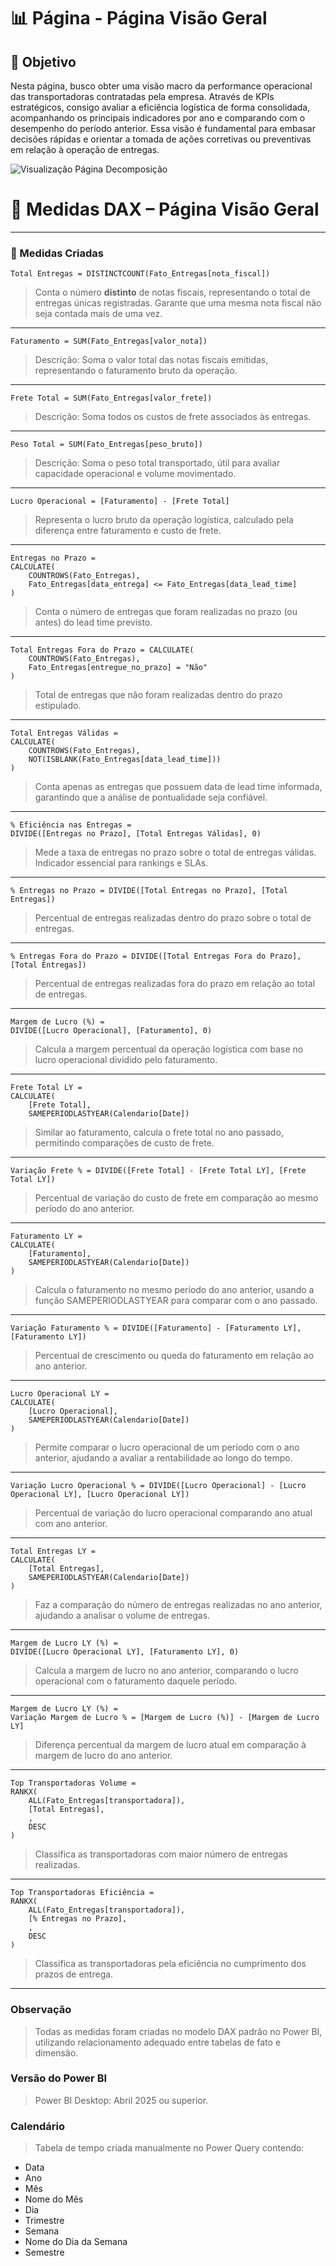 # 📊 Página - Página Visão Geral

## 🔧 Objetivo
Nesta página, busco obter uma visão macro da performance operacional das transportadoras contratadas pela empresa. 
Através de KPIs estratégicos, consigo avaliar a eficiência logística de forma consolidada, acompanhando os principais indicadores 
por ano e comparando com o desempenho do período anterior. Essa visão é fundamental para embasar decisões rápidas e orientar 
a tomada de ações corretivas ou preventivas em relação à operação de entregas.


![Visualização Página Decomposição](./Imagem/visao.png)


# 📐 Medidas DAX – Página Visão Geral
---

### 🎯 Medidas Criadas

```dax
Total Entregas = DISTINCTCOUNT(Fato_Entregas[nota_fiscal])
```
> Conta o número **distinto** de notas fiscais, representando o total de entregas únicas registradas. 
Garante que uma mesma nota fiscal não seja contada mais de uma vez.

---

```dax
Faturamento = SUM(Fato_Entregas[valor_nota])
```
> Descrição: Soma o valor total das notas fiscais emitidas, representando o faturamento bruto da operação.

---

```dax
Frete Total = SUM(Fato_Entregas[valor_frete])
```
> Descrição: Soma todos os custos de frete associados às entregas.

---

```dax
Peso Total = SUM(Fato_Entregas[peso_bruto])
```
> Descrição: Soma o peso total transportado, útil para avaliar capacidade operacional e volume movimentado.
---

```dax
Lucro Operacional = [Faturamento] - [Frete Total]
```
> Representa o lucro bruto da operação logística, calculado pela diferença entre faturamento e custo de frete.
---

```dax
Entregas no Prazo = 
CALCULATE(
    COUNTROWS(Fato_Entregas),
    Fato_Entregas[data_entrega] <= Fato_Entregas[data_lead_time]
)
```
> Conta o número de entregas que foram realizadas no prazo (ou antes) do lead time previsto.
---
```dax
Total Entregas Fora do Prazo = CALCULATE(
    COUNTROWS(Fato_Entregas),
    Fato_Entregas[entregue_no_prazo] = "Não"
)
```
>  Total de entregas que não foram realizadas dentro do prazo estipulado.
---


```dax
Total Entregas Válidas = 
CALCULATE(
    COUNTROWS(Fato_Entregas),
    NOT(ISBLANK(Fato_Entregas[data_lead_time]))
)
```
> Conta apenas as entregas que possuem data de lead time informada, garantindo que a análise de pontualidade seja confiável.
---

```dax
% Eficiência nas Entregas = 
DIVIDE([Entregas no Prazo], [Total Entregas Válidas], 0)
```
> Mede a taxa de entregas no prazo sobre o total de entregas válidas. Indicador essencial para rankings e SLAs.
---

```dax
% Entregas no Prazo = DIVIDE([Total Entregas no Prazo], [Total Entregas])
```
> Percentual de entregas realizadas dentro do prazo sobre o total de entregas.
---

```dax
% Entregas Fora do Prazo = DIVIDE([Total Entregas Fora do Prazo], [Total Entregas])
```
> Percentual de entregas realizadas fora do prazo em relação ao total de entregas.
---

```dax
Margem de Lucro (%) = 
DIVIDE([Lucro Operacional], [Faturamento], 0)
```
> Calcula a margem percentual da operação logística com base no lucro operacional dividido pelo faturamento.
---


```dax
Frete Total LY = 
CALCULATE(
    [Frete Total], 
    SAMEPERIODLASTYEAR(Calendario[Date])
```
> Similar ao faturamento, calcula o frete total no ano passado, permitindo comparações de custo de frete.
---

```dax
Variação Frete % = DIVIDE([Frete Total] - [Frete Total LY], [Frete Total LY])
```
>  Percentual de variação do custo de frete em comparação ao mesmo período do ano anterior.
---

```dax
Faturamento LY = 
CALCULATE(
    [Faturamento], 
    SAMEPERIODLASTYEAR(Calendario[Date])
)
```
> Calcula o faturamento no mesmo período do ano anterior, usando a função SAMEPERIODLASTYEAR para comparar com o ano passado.
---

```dax
Variação Faturamento % = DIVIDE([Faturamento] - [Faturamento LY], [Faturamento LY])
```
> Percentual de crescimento ou queda do faturamento em relação ao ano anterior.
---

```dax
Lucro Operacional LY = 
CALCULATE(
    [Lucro Operacional], 
    SAMEPERIODLASTYEAR(Calendario[Date])
)
```
> Permite comparar o lucro operacional de um período com o ano anterior, ajudando a avaliar a rentabilidade ao longo do tempo.
---

```dax
Variação Lucro Operacional % = DIVIDE([Lucro Operacional] - [Lucro Operacional LY], [Lucro Operacional LY])
```
> Percentual de variação do lucro operacional comparando ano atual com ano anterior.
---
```dax
Total Entregas LY = 
CALCULATE(
    [Total Entregas], 
    SAMEPERIODLASTYEAR(Calendario[Date])
)
```
> Faz a comparação do número de entregas realizadas no ano anterior, ajudando a analisar o volume de entregas.
---

```dax
Margem de Lucro LY (%) = 
DIVIDE([Lucro Operacional LY], [Faturamento LY], 0)
```
> Calcula a margem de lucro no ano anterior, comparando o lucro operacional com o faturamento daquele período.
---

```dax
Margem de Lucro LY (%) = 
Variação Margem de Lucro % = [Margem de Lucro (%)] - [Margem de Lucro LY]
```
> Diferença percentual da margem de lucro atual em comparação à margem de lucro do ano anterior.
---

```dax
Top Transportadoras Volume = 
RANKX(
    ALL(Fato_Entregas[transportadora]),
    [Total Entregas],
    ,
    DESC
)
```
> Classifica as transportadoras com maior número de entregas realizadas.
---

```dax
Top Transportadoras Eficiência = 
RANKX(
    ALL(Fato_Entregas[transportadora]),
    [% Entregas no Prazo],
    ,
    DESC
)

```
> Classifica as transportadoras pela eficiência no cumprimento dos prazos de entrega.
---

### Observação
> Todas as medidas foram criadas no modelo DAX padrão no Power BI, utilizando relacionamento adequado entre tabelas de fato e dimensão.

### Versão do Power BI
> Power BI Desktop: Abril 2025 ou superior.


### Calendário 
>Tabela de tempo criada manualmente no Power Query contendo:
- Data
- Ano
- Mês
- Nome do Mês
- Dia
- Trimestre
- Semana
- Nome do Dia da Semana
- Semestre

































